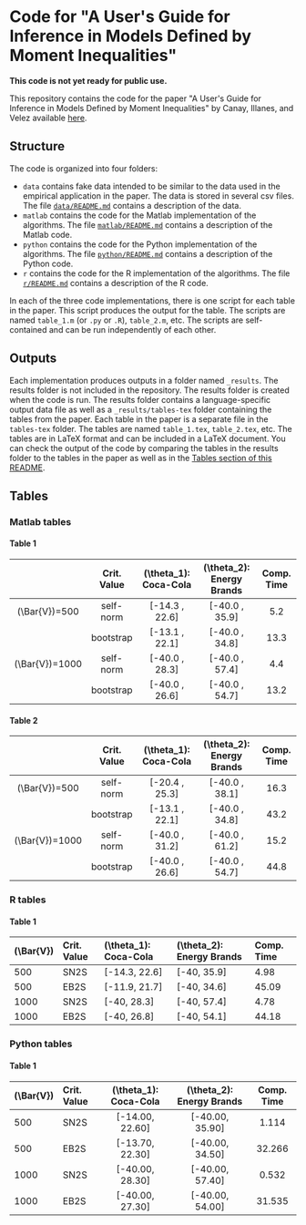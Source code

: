 # Code for "A User's Guide for Inference in Models Defined by Moment Inequalities"

**This code is not yet ready for public use.**

This repository contains the code for the paper "A User's Guide for Inference in Models Defined by Moment Inequalities" by Canay, Illanes, and Velez available [here](https://www.amilcarvelez.com/working_paper/guide_mi/).

## Structure

The code is organized into four folders:

* `data` contains fake data intended to be similar to the data used in the empirical application in the paper. The data is stored in several csv files. The file [`data/README.md`](data/README.md) contains a description of the data.
* `matlab` contains the code for the Matlab implementation of the algorithms. The file [`matlab/README.md`](matlab/README.md) contains a description of the Matlab code.
* `python` contains the code for the Python implementation of the algorithms. The file [`python/README.md`](python/README.md) contains a description of the Python code.
* `r` contains the code for the R implementation of the algorithms. The file [`r/README.md`](r/README.md) contains a description of the R code.

In each of the three code implementations, there is one script for each table in the paper. This script produces the output for the table. The scripts are named `table_1.m` (or `.py` or `.R`), `table_2.m`, etc. The scripts are self-contained and can be run independently of each other.

## Outputs

Each implementation produces outputs in a folder named `_results`. The results folder is not included in the repository. The results folder is created when the code is run. The results folder contains a language-specific output data file as well as a `_results/tables-tex` folder containing the tables from the paper. Each table in the paper is a separate file in the `tables-tex` folder. The tables are named `table_1.tex`, `table_2.tex`, etc. The tables are in LaTeX format and can be included in a LaTeX document. You can check the output of the code by comparing the tables in the results folder to the tables in the paper as well as in the [Tables section of this README](#tables).

## Tables

### Matlab tables

#### Table 1

|                  | Crit. Value | \(\theta_1\): Coca-Cola | \(\theta_2\): Energy Brands | Comp. Time |
| :--------------: | :---------: | :---------------------: | :-------------------------: | :--------: |
| \(\Bar{V}\)=500  |  self-norm  |    \[-14.3 , 22.6\]     |      \[-40.0 , 35.9\]       |    5.2     |
|                  |  bootstrap  |    \[-13.1 , 22.1\]     |      \[-40.0 , 34.8\]       |    13.3    |
| \(\Bar{V}\)=1000 |  self-norm  |    \[-40.0 , 28.3\]     |      \[-40.0 , 57.4\]       |    4.4     |
|                  |  bootstrap  |    \[-40.0 , 26.6\]     |      \[-40.0 , 54.7\]       |    13.2    |

#### Table 2

|                  | Crit. Value | \(\theta_1\): Coca-Cola | \(\theta_2\): Energy Brands | Comp. Time |
| :--------------: | :---------: | :---------------------: | :-------------------------: | :--------: |
| \(\Bar{V}\)=500  |  self-norm  |    \[-20.4 , 25.3\]     |      \[-40.0 , 38.1\]       |    16.3    |
|                  |  bootstrap  |    \[-13.1 , 22.1\]     |      \[-40.0 , 34.8\]       |    43.2    |
| \(\Bar{V}\)=1000 |  self-norm  |    \[-40.0 , 31.2\]     |      \[-40.0 , 61.2\]       |    15.2    |
|                  |  bootstrap  |    \[-40.0 , 26.6\]     |      \[-40.0 , 54.7\]       |    44.8    |

### R tables

#### Table 1

| \(\Bar{V}\) | Crit. Value | \(\theta_1\): Coca-Cola | \(\theta_2\): Energy Brands | Comp. Time |
| :---------- | :---------- | :---------------------- | :-------------------------- | :--------- |
| 500         | SN2S        | \[-14.3, 22.6\]         | \[-40, 35.9\]               | 4.98       |
| 500         | EB2S        | \[-11.9, 21.7\]         | \[-40, 34.6\]               | 45.09      |
| 1000        | SN2S        | \[-40, 28.3\]           | \[-40, 57.4\]               | 4.78       |
| 1000        | EB2S        | \[-40, 26.8\]           | \[-40, 54.1\]               | 44.18      |

### Python tables

#### Table 1

| \(\Bar{V}\) | Crit. Value | \(\theta_1\): Coca-Cola | \(\theta_2\): Energy Brands | Comp. Time |
| :---------- | :---------- | :---------------------: | :-------------------------: | :--------: |
| 500         | SN2S        |    \[-14.00, 22.60\]    |      \[-40.00, 35.90\]      |   1.114    |
| 500         | EB2S        |    \[-13.70, 22.30\]    |      \[-40.00, 34.50\]      |   32.266   |
| 1000        | SN2S        |    \[-40.00, 28.30\]    |      \[-40.00, 57.40\]      |   0.532    |
| 1000        | EB2S        |    \[-40.00, 27.30\]    |      \[-40.00, 54.00\]      |   31.535   |

